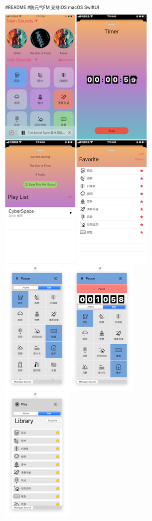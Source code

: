 #README
#防元气FM 支持iOS macOS SwiftUI

![image](https://github.com/linshaolong5240/Bugu/blob/master/Images/IOS_1.PNG)
![image](https://github.com/linshaolong5240/Bugu/blob/master/Images/IOS_2.PNG)
![image](https://github.com/linshaolong5240/Bugu/blob/master/Images/IOS_3.PNG)
![image](https://github.com/linshaolong5240/Bugu/blob/master/Images/IOS_4.PNG)
![image](https://github.com/linshaolong5240/Bugu/blob/master/Images/Mac_1.png)
![image](https://github.com/linshaolong5240/Bugu/blob/master/Images/Mac_2.png)
![image](https://github.com/linshaolong5240/Bugu/blob/master/Images/Mac_3.png)
